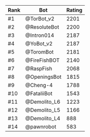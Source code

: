 Rank|Bot|Rating
---|---|---
#1|@TorBot_v2|2201
#2|@ResoluteBot|2200
#3|@Intron014|2187
#4|@YoBot_v2|2187
#5|@ToromBot|2181
#6|@FireFishBOT|2140
#7|@RaspFish|2068
#8|@OpeningsBot|1815
#9|@Cheng-4|1788
#10|@FataliiBot|1543
#11|@Demolito_L6|1223
#12|@Demolito_L5|1166
#13|@Demolito_L4|888
#14|@pawnrobot|583
